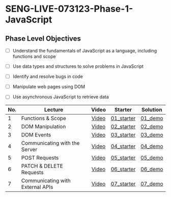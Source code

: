# SENG-LIVE-073123-Phase-1-JavaScript
## Phase Level Objectives
- [ ] Understand the fundamentals of JavaScript as a language, including functions and scope
- [ ] Use data types and structures to solve problems in JavaScript
- [ ] Identify and resolve bugs in code
- [ ] Manipulate web pages using DOM
- [ ] Use asynchronous JavaScript to retrieve data


|No. | Lecture                          | Video 	| Starter 	| Solution 	|
|----|------------------------------	|:-----:	|--------	|---------	|
|1 | Functions & Scope                	| [Video](https://youtu.be/jRFhR1pmFGo) | [01_starter](https://github.com/rachelAtFlatiron/EAST-SE-103023-Phase-1/tree/01_starter) | [01_demo](https://github.com/rachelAtFlatiron/EAST-SE-103023-Phase-1/tree/01_demo) |
|2 | DOM Manipulation                 	| [Video](https://youtu.be/qCwncQkEK5o) | [02_starter](https://github.com/rachelAtFlatiron/EAST-SE-103023-Phase-1/tree/02_starter) | [02_demo](https://github.com/rachelAtFlatiron/EAST-SE-103023-Phase-1/tree/02_demo)  |
|3 | DOM Events                       	| [Video]() | [03_starter](https://github.com/rachelAtFlatiron/EAST-SE-103023-Phase-1/tree/03_starter) | [03_demo](https://github.com/rachelAtFlatiron/EAST-SE-103023-Phase-1/tree/03_demo)  |
|4 | Communicating with the Server    	| [Video]() | [04_starter](https://github.com/rachelAtFlatiron/EAST-SE-103023-Phase-1/tree/04_starter) | [04_demo](https://github.com/rachelAtFlatiron/EAST-SE-103023-Phase-1/tree/04_demo) |
|5 | POST Requests                    	| [Video]() | [05_starter]() | [05_demo]() |
|6 | PATCH & DELETE Requests          	| [Video]() | [06_starter]() | [06_demo]() |
|7 | Communicating with External APIs 	| [Video]() | [07_starter]() | [07_demo]() |